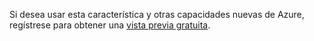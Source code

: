 ﻿Si desea usar esta característica y otras capacidades nuevas de Azure, regístrese para obtener una [vista previa gratuita](https://account.windowsazure.com/PreviewFeatures).

<!--HONumber=42-->
